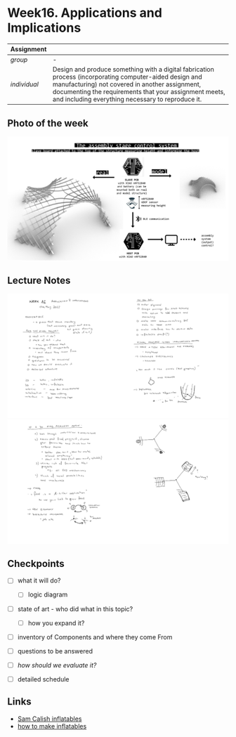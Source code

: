 # **Week16.** Applications and Implications

|Assignment    |                          |
| ----------- | ------------------------------------ |
| *group*       |    - |
| *individual*      |        Design and produce something with a digital fabrication process (incorporating computer-aided design and manufacturing) not covered in another assignment, documenting the requirements that your assignment meets, and including everything necessary to reproduce it.|


## Photo of the week

![](../images/week16/photo-of-the-week16.png)


## Lecture Notes

![](../images/week16/week16.png)
![](../images/week16/week162.png)


## Checkpoints
- [ ] what it will do?
    * [ ] logic diagram
- [ ] state of art - who did what in this topic?
    * [ ] how you expand it?
- [ ] inventory of Components and where they come From
- [ ] questions to be answered
- [ ] *how should we evaluate it?*
- [ ] detailed schedule


## Links
- [Sam Calish inflatables](http://fab.cba.mit.edu/classes/863.12/people/calisch/inflate/inflate.html)
- [how to make inflatables](https://www.instructables.com/Giant-Inflatable-Robot/)
